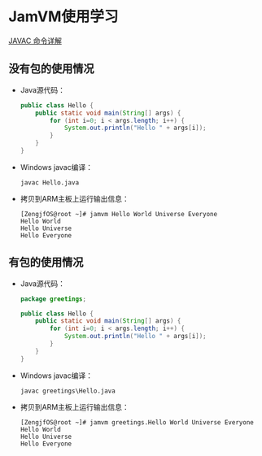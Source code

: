 # JamVM使用学习

[JAVAC 命令详解](http://www.cnblogs.com/JeffChen/archive/2008/01/16/1041783.html)

## 没有包的使用情况

* Java源代码：
  ```Java
  public class Hello {
      public static void main(String[] args) {
          for (int i=0; i < args.length; i++) {
              System.out.println("Hello " + args[i]);
          }
      }
  }
  ```
* Windows javac编译：
  ```Bat
  javac Hello.java
  ```
* 拷贝到ARM主板上运行输出信息：
  ```Shell
  [ZengjfOS@root ~]# jamvm Hello World Universe Everyone
  Hello World
  Hello Universe
  Hello Everyone
  ```

## 有包的使用情况

* Java源代码：
  ```Java
  package greetings;

  public class Hello {
      public static void main(String[] args) {
          for (int i=0; i < args.length; i++) {
              System.out.println("Hello " + args[i]);
          }
      }
  }
  ```
* Windows javac编译：
  ```Bat
  javac greetings\Hello.java
  ```
* 拷贝到ARM主板上运行输出信息：
  ```Shell
  [ZengjfOS@root ~]# jamvm greetings.Hello World Universe Everyone
  Hello World
  Hello Universe
  Hello Everyone
  ```

